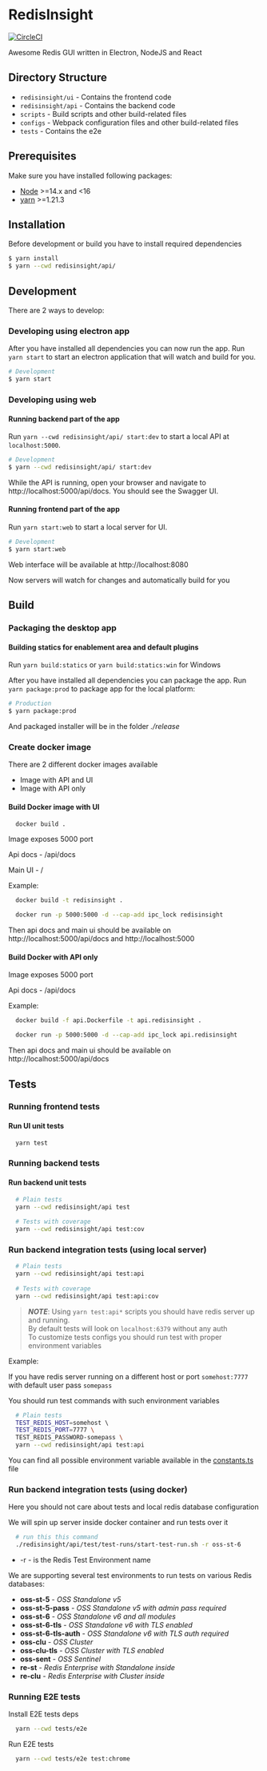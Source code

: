 # RedisInsight

[![CircleCI](https://circleci.com/gh/RedisInsight/RedisInsight/tree/master.svg?style=svg)](https://circleci.com/gh/RedisInsight/RedisInsight/tree/master)

Awesome Redis GUI written in Electron, NodeJS and React

## Directory Structure

- `redisinsight/ui` - Contains the frontend code
- `redisinsight/api` - Contains the backend code
- `scripts` - Build scripts and other build-related files
- `configs` - Webpack configuration files and other build-related files
- `tests` - Contains the e2e

## Prerequisites

Make sure you have installed following packages:
* [Node](https://nodejs.org/en/download/) >=14.x and <16
* [yarn](https://www.npmjs.com/package/yarn) >=1.21.3

## Installation

Before development or build you have to install required dependencies

```bash
$ yarn install
$ yarn --cwd redisinsight/api/
```

## Development

There are 2 ways to develop:

### Developing using electron app

After you have installed all dependencies you can now run the app.
Run `yarn start` to start an electron application that will watch and build for you.

```bash
# Development
$ yarn start
```

### Developing using web

#### Running backend part of the app

Run `yarn --cwd redisinsight/api/ start:dev` to start a local API at `localhost:5000`.

```bash
# Development
$ yarn --cwd redisinsight/api/ start:dev
```

While the API is running, open your browser and navigate to http://localhost:5000/api/docs. You should see the Swagger UI.

#### Running frontend part of the app

Run `yarn start:web` to start a local server for UI.

```bash
# Development
$ yarn start:web
```

Web interface will be available at http://localhost:8080

Now servers will watch for changes and automatically build for you

## Build

### Packaging the desktop app

#### Building statics for enablement area and default plugins

Run `yarn build:statics` or `yarn build:statics:win` for Windows

After you have installed all dependencies you can package the app.
Run `yarn package:prod` to package app for the local platform:

```bash
# Production
$ yarn package:prod
```

And packaged installer will be in the folder _./release_

### Create docker image

There are 2 different docker images available

- Image with API and UI
- Image with API only

#### Build Docker image with UI

```bash
  docker build .
```

Image exposes 5000 port

Api docs - /api/docs

Main UI - /

Example:

```bash
  docker build -t redisinsight .
```

```bash
  docker run -p 5000:5000 -d --cap-add ipc_lock redisinsight
```

Then api docs and main ui should be available on http://localhost:5000/api/docs and http://localhost:5000

#### Build Docker with API only

Image exposes 5000 port

Api docs - /api/docs

Example:

```bash
  docker build -f api.Dockerfile -t api.redisinsight .
```

```bash
  docker run -p 5000:5000 -d --cap-add ipc_lock api.redisinsight
```

Then api docs and main ui should be available on http://localhost:5000/api/docs

## Tests

### Running frontend tests

#### Run UI unit tests 

```bash
  yarn test
```

### Running backend tests

#### Run backend unit tests

```bash
  # Plain tests
  yarn --cwd redisinsight/api test
  
  # Tests with coverage
  yarn --cwd redisinsight/api test:cov
```

### Run backend integration tests (using local server)

```bash
  # Plain tests
  yarn --cwd redisinsight/api test:api
  
  # Tests with coverage
  yarn --cwd redisinsight/api test:api:cov
```

> **_NOTE_**: Using `yarn test:api*` scripts you should have redis server up and running.  
By default tests will look on `localhost:6379` without any auth  
To customize tests configs you should run test with proper environment variables

Example:

If you have redis server running on a different host or port `somehost:7777` with default user pass `somepass`

You should run test commands with such environment variables

```bash
  # Plain tests
  TEST_REDIS_HOST=somehost \ 
  TEST_REDIS_PORT=7777 \
  TEST_REDIS_PASSWORD-somepass \
  yarn --cwd redisinsight/api test:api
```

You can find all possible environment variable available in the [constants.ts](redisinsight/api/test/helpers/constants.ts) file

### Run backend integration tests (using docker)

Here you should not care about tests and local redis database configuration

We will spin up server inside docker container and run tests over it

```bash
  # run this this command
  ./redisinsight/api/test/test-runs/start-test-run.sh -r oss-st-6
```
- -r - is the Redis Test Environment name

We are supporting several test environments to run tests on various Redis databases:
- **oss-st-5**            - _OSS Standalone v5_
- **oss-st-5-pass**       - _OSS Standalone v5 with admin pass required_
- **oss-st-6**            - _OSS Standalone v6 and all modules_
- **oss-st-6-tls**        - _OSS Standalone v6 with TLS enabled_
- **oss-st-6-tls-auth**   - _OSS Standalone v6 with TLS auth required_
- **oss-clu**             - _OSS Cluster_
- **oss-clu-tls**         - _OSS Cluster with TLS enabled_
- **oss-sent**            - _OSS Sentinel_
- **re-st**               - _Redis Enterprise with Standalone inside_
- **re-clu**              - _Redis Enterprise with Cluster inside_


### Running E2E tests

Install E2E tests deps

```bash
  yarn --cwd tests/e2e 
```

Run E2E tests

```bash
  yarn --cwd tests/e2e test:chrome
```
